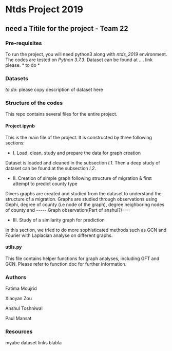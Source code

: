 # Ntds Project 2019

## need a Titile for the project - Team 22

### Pre-requisites
To run the project, you will need python3 along with *ntds_2019* environment. The codes are tested on *Python 3.7.3*.
Dataset can be found at .... link please. * to do *

### Datasets
*to do*: please copy description of dataset here


### Structure of the codes
This repo contains several files for the entire project. 

#### Project.ipynb
This is the main file of the project. It is constructed by three following sections:
- I. Load, clean, study and prepare the data for graph creation

Dataset is loaded and cleaned in the subsection *I.1*. Then a deep study of dataset can be found at the subsection *I.2*.

- II. Creation of simple graph following structure of migration & first attempt to predict county type

Divers graphs are created and studied from the dataset to understand the structure of a migration. Graphs are studied through observations using Gephi, degree of county (i.e node of the graph), degree neighboring nodes of county and  ----- Graph observation(Part of anshul?)----
 
- III. Study of a similarity graph for prediction

In this section, we tried to do more sophisticated methods such as GCN and Fourier with Laplacian analyse on different graphs.

#### utils.py
This file contains helper functions for graph analyses, including GFT and GCN. Please refer to function doc for further information.

### Authors
Fatima Moujrid

Xiaoyan Zou

Anshul Toshniwal

Paul Mansat

### Resources
myabe dataset links blabla


